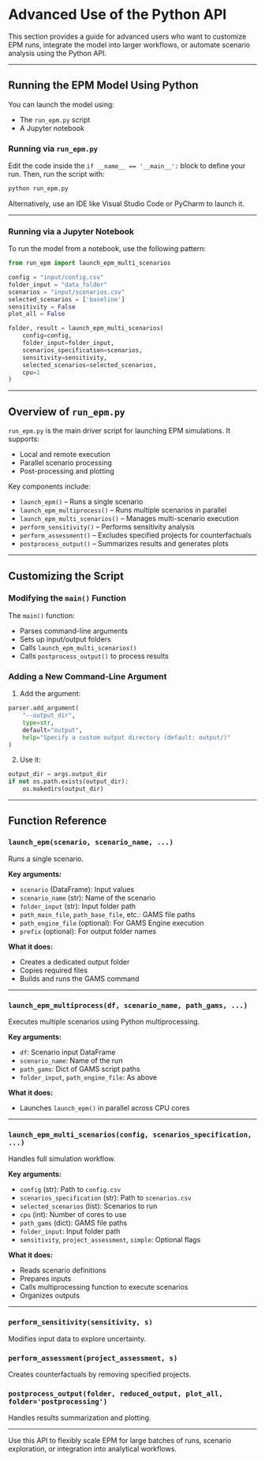 # Advanced Use of the Python API

This section provides a guide for advanced users who want to customize EPM runs, integrate the model into larger workflows, or automate scenario analysis using the Python API.

---

## Running the EPM Model Using Python

You can launch the model using:
- The `run_epm.py` script
- A Jupyter notebook

### Running via `run_epm.py`

Edit the code inside the `if __name__ == '__main__':` block to define your run. Then, run the script with:

```sh
python run_epm.py
```

Alternatively, use an IDE like Visual Studio Code or PyCharm to launch it.

---

### Running via a Jupyter Notebook

To run the model from a notebook, use the following pattern:

```python
from run_epm import launch_epm_multi_scenarios

config = "input/config.csv"
folder_input = "data_folder"
scenarios = "input/scenarios.csv"
selected_scenarios = ['baseline']
sensitivity = False
plot_all = False

folder, result = launch_epm_multi_scenarios(
    config=config,
    folder_input=folder_input,
    scenarios_specification=scenarios,
    sensitivity=sensitivity,
    selected_scenarios=selected_scenarios,
    cpu=1
)
```

---

## Overview of `run_epm.py`

`run_epm.py` is the main driver script for launching EPM simulations. It supports:

- Local and remote execution
- Parallel scenario processing
- Post-processing and plotting

Key components include:

- `launch_epm()` – Runs a single scenario
- `launch_epm_multiprocess()` – Runs multiple scenarios in parallel
- `launch_epm_multi_scenarios()` – Manages multi-scenario execution
- `perform_sensitivity()` – Performs sensitivity analysis
- `perform_assessment()` – Excludes specified projects for counterfactuals
- `postprocess_output()` – Summarizes results and generates plots

---

## Customizing the Script

### Modifying the `main()` Function

The `main()` function:

- Parses command-line arguments
- Sets up input/output folders
- Calls `launch_epm_multi_scenarios()`
- Calls `postprocess_output()` to process results

### Adding a New Command-Line Argument

1. Add the argument:
```python
parser.add_argument(
    "--output_dir",
    type=str,
    default="output",
    help="Specify a custom output directory (default: output/)"
)
```

2. Use it:
```python
output_dir = args.output_dir
if not os.path.exists(output_dir):
    os.makedirs(output_dir)
```

---

## Function Reference

### `launch_epm(scenario, scenario_name, ...)`

Runs a single scenario.

**Key arguments:**
- `scenario` (DataFrame): Input values
- `scenario_name` (str): Name of the scenario
- `folder_input` (str): Input folder path
- `path_main_file`, `path_base_file`, etc.: GAMS file paths
- `path_engine_file` (optional): For GAMS Engine execution
- `prefix` (optional): For output folder names

**What it does:**
- Creates a dedicated output folder
- Copies required files
- Builds and runs the GAMS command

---

### `launch_epm_multiprocess(df, scenario_name, path_gams, ...)`

Executes multiple scenarios using Python multiprocessing.

**Key arguments:**
- `df`: Scenario input DataFrame
- `scenario_name`: Name of the run
- `path_gams`: Dict of GAMS script paths
- `folder_input`, `path_engine_file`: As above

**What it does:**
- Launches `launch_epm()` in parallel across CPU cores

---

### `launch_epm_multi_scenarios(config, scenarios_specification, ...)`

Handles full simulation workflow.

**Key arguments:**
- `config` (str): Path to `config.csv`
- `scenarios_specification` (str): Path to `scenarios.csv`
- `selected_scenarios` (list): Scenarios to run
- `cpu` (int): Number of cores to use
- `path_gams` (dict): GAMS file paths
- `folder_input`: Input folder path
- `sensitivity`, `project_assessment`, `simple`: Optional flags

**What it does:**
- Reads scenario definitions
- Prepares inputs
- Calls multiprocessing function to execute scenarios
- Organizes outputs

---

### `perform_sensitivity(sensitivity, s)`

Modifies input data to explore uncertainty.

### `perform_assessment(project_assessment, s)`

Creates counterfactuals by removing specified projects.

### `postprocess_output(folder, reduced_output, plot_all, folder='postprocessing')`

Handles results summarization and plotting.

---

Use this API to flexibly scale EPM for large batches of runs, scenario exploration, or integration into analytical workflows.